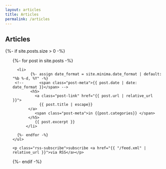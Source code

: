 ```yaml
---
layout: articles
title: Articles
permalink: /articles
---
```

## Articles
<div class="home">



  {%- if site.posts.size > 0 -%}
    <ul class="post-list">
      {%- for post in site.posts -%}

      
      <li>
	        {%- assign date_format = site.minima.date_format | default: "%b %-d, %Y" -%}
	 <!--       <span class="post-meta">{{ post.date | date: date_format }}</span> -->
    	    <h5>
        	  <a class="post-link" href="{{ post.url | relative_url }}">
            	{{ post.title | escape}}
       	   </a>
        	  <span class="post-meta">in {{post.categories}} </span>
     	   </h5>
        	  {{ post.excerpt }}
    	  </li>

      {%- endfor -%}
    </ul>

    <p class="rss-subscribe">subscribe <a href="{{ "/feed.xml" | relative_url }}">via RSS</a></p>
  {%- endif -%}

</div>
